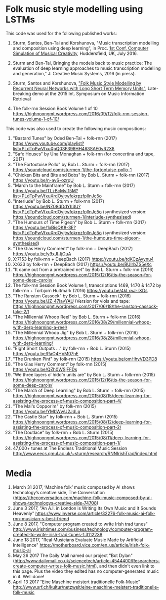# Folk music style modelling using LSTMs

This code was used for the following published works:

1. Sturm, Santos, Ben-Tal and Korshunova, "Music transcription modelling and composition using deep learning", in Proc. [1st Conf. Computer Simulation of Musical Creativity](https://csmc2016.wordpress.com), Huddersfield, UK, July 2016.

4. Sturm and Ben-Tal, Bringing the models back to music practice: The evaluation of deep learning approaches to music transcription modelling and generation,” J. Creative Music Systems, 2016 (in press).

1. Sturm, Santos and Korshunova, ["Folk Music Style Modelling by Recurrent Neural Networks with Long Short Term Memory Units"](http://ismir2015.uma.es/LBD/LBD13.pdf), Late-breaking demo at the 2015 Int. Symposium on Music Information Retrieval

4. The folk-rnn Session Book Volume 1 of 10 https://highnoongmt.wordpress.com/2016/09/12/folk-rnn-session-tunes-volume-1-of-10/

This code was also used to create the following music compositions:

1. "Bastard Tunes" by Oded Ben-Tal + folk-rnn (2017) https://www.youtube.com/playlist?list=PLdTpPwVfxuXpQ03F398HH463SAE0vR2X8
1. "Safe Houses" by Úna Monaghan + folk-rnn (for concertina and tape, 2017)
1. "The Fortootuise Pollo" by Bob L. Sturm + folk-rnn (2017) https://soundcloud.com/sturmen-1/the-fortootuise-pollo-1
1. "Chicken Bits and Bits and Bobs" by Bob L. Sturm + folk-rnn (2017) https://youtu.be/n-avS-ozrqU
3. "March to the Mainframe" by Bob L. Sturm + folk-rnn (2017) https://youtu.be/TLzBcMvl15M?list=PLdTpPwVfxuXrdOyjtwfokrpzfpIlnJc5o
4. "Interlude" by Bob L. Sturm + folk-rnn (2017) https://youtu.be/NZ08dDdYh3U?list=PLdTpPwVfxuXrdOyjtwfokrpzfpIlnJc5o (synthesized version: https://soundcloud.com/sturmen-1/interlude-synthesised)
5. "The Humours of Time Pigeon" by Bob L. Sturm + folk-rnn (2017) https://youtu.be/1xBisQK8-3E?list=PLdTpPwVfxuXrdOyjtwfokrpzfpIlnJc5o (synthesized version: https://soundcloud.com/sturmen-1/the-humours-time-pigeon-synthesised)
5. "The Glas Herry Comment" by folk-rnn + DeepBach (2017) https://youtu.be/y9xJl-ljOuA
5. X:7153 by folk-rnn + DeepBach (2017) https://youtu.be/tdKCzAyynu4
5. X:633 by folk-rnn + DeepBach (2017) https://youtu.be/BUIrbZS5eXc
6. "It came out from a pretrained net" by Bob L. Sturm + folk-rnn (2016) https://highnoongmt.wordpress.com/2015/12/16/tis-the-season-for-some-deep-carols/
6. The folk-rnn Session Book Volume 1, transcriptions 1469, 1470 & 1472 by folk-rnn + Torbjorn Hultmark (2016) https://youtu.be/4kLxvJ-rXDs
6. "The Ranston Cassock" by Bob L. Sturm + folk-rnn (2016) https://youtu.be/JZ-47IavYAU (Version for viola and tape: https://highnoongmt.wordpress.com/2017/06/18/the-ranston-cassock-take-2/)
6. "The Millennial Whoop Reel" by Bob L. Sturm + folk-rnn (2016) https://highnoongmt.wordpress.com/2016/08/29/millennial-whoop-with-derp-learning-a-reel/
6. "The Millennial Whoop Jig" by Bob L. Sturm + folk-rnn (2016) https://highnoongmt.wordpress.com/2016/08/28/millennial-whoop-with-derp-learning/
6. "Eight Short Outputs ..." by folk-rnn + Bob L. Sturm (2015) https://youtu.be/RaO4HpM07hE
6. "The Drunken Pint" by folk-rnn (2015) https://youtu.be/omHhyVD3PD8
6. "The Glas Herry Comment" by folk-rnn (2015) https://youtu.be/QZh0WSjFFDs
7. “We three layers o’ hidd’n units are” by Bob L. Sturm + folk-rnn (2015) https://highnoongmt.wordpress.com/2015/12/16/tis-the-season-for-some-deep-carols/
8. "The March of Deep Learning" by Bob L. Sturm + folk-rnn (2015) https://highnoongmt.wordpress.com/2015/08/15/deep-learning-for-assisting-the-process-of-music-composition-part-4/
8. "The Mal's Copporim" by folk-rnn (2015) https://youtu.be/YMbWwU2JdLg
9. "The Castle Star" by folk-rnn + Bob L. Sturm (2015) https://highnoongmt.wordpress.com/2015/08/12/deep-learning-for-assisting-the-process-of-music-composition-part-2/
10. "The Doutlace" by folk-rnn + Bob L. Sturm (2015) https://highnoongmt.wordpress.com/2015/08/11/deep-learning-for-assisting-the-process-of-music-composition-part-1/
11. 47,000+ tunes at The Endless Traditional Music Session http://www.eecs.qmul.ac.uk/~sturm/research/RNNIrishTrad/index.html 

# Media
1. March 31 2017, ‘Machine folk’ music composed by AI shows technology’s creative side, The Conversation (https://theconversation.com/machine-folk-music-composed-by-ai-shows-technologys-creative-side-74708)
2. June 3 2017, "An A.I. in London is Writing Its Own Music and It Sounds Heavenly" https://www.inverse.com/article/32276-folk-music-ai-folk-rnn-musician-s-best-friend
2. June 8 2017, "Computer program created to write Irish trad tunes" http://www.irishtimes.com/business/technology/computer-program-created-to-write-irish-trad-tunes-1.3112238
3. June 18 2017, "Real Musicians Evaluate Music Made by Artificial Intelligence" https://motherboard.vice.com/en_us/article/irish-folk-music-ai
2. May 26 2017 The Daily Mail named our project "Bot Dylan" (http://www.dailymail.co.uk/sciencetech/article-4544400/Researchers-create-computer-writes-folk-music.html), and then didn't even link to this page. Plus the video they edited has no computer-generated music in it. Well done!
2. April 13 2017 “Eine Maschine meistert traditionelle Folk-Music” http://www.srf.ch/kultur/netzwelt/eine-maschine-meistert-traditionelle-folk-music 

